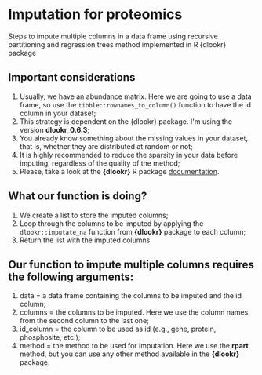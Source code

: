 # Imputation for proteomics
Steps to impute multiple columns in a data frame using recursive partitioning and regression trees method implemented in R {dlookr} package

## Important considerations
1. Usually, we have an abundance matrix. Here we are going to use a data frame, so use the `tibble::rownames_to_column()` function to have the id column in your dataset;
2. This strategy is dependent on the {dlookr} package. I'm using the version **dlookr_0.6.3**;
3. You already know something about the missing values in your dataset, that is, whether they are distributed at random or not;
4. It is highly recommended to reduce the sparsity in your data before imputing, regardless of the quality of the method;
5. Please, take a look at the **{dlookr}** R package [documentation](https://choonghyunryu.github.io/dlookr/).

## What our function is doing?
1. We create a list to store the imputed columns;
2. Loop through the columns to be imputed by applying the `dlookr::imputate_na` function from **{dlookr}** package to each column;
3. Return the list with the imputed columns

## Our function to impute multiple columns requires the following arguments:
1. data = a data frame containing the columns to be imputed and the id column;
2. columns = the columns to be imputed. Here we use the column names from the second column to the last one;
3. id_column = the column to be used as id (e.g., gene, protein, phosphosite, etc.);
4. method = the method to be used for imputation. Here we use the **rpart** method, but you can use any other method available in the **{dlookr}** package.
